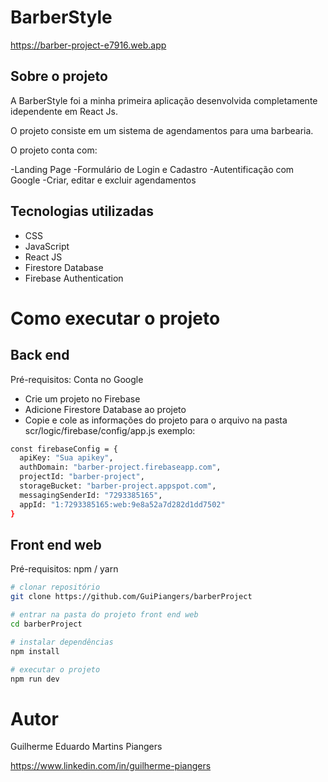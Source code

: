 # BarberStyle

https://barber-project-e7916.web.app

## Sobre o projeto

A BarberStyle foi a minha primeira aplicação desenvolvida completamente idependente em React Js. 

O projeto consiste em um sistema de agendamentos para uma barbearia.

O projeto conta com:

-Landing Page
-Formulário de Login e Cadastro
-Autentificação com Google
-Criar, editar e excluir agendamentos

## Tecnologias utilizadas
- CSS
- JavaScript
- React JS
- Firestore Database
- Firebase Authentication

# Como executar o projeto

## Back end
Pré-requisitos: Conta no Google

- Crie um projeto no Firebase
- Adicione Firestore Database ao projeto
- Copie e cole as informações do projeto para o arquivo na pasta scr/logic/firebase/config/app.js
  exemplo:
```bash
const firebaseConfig = {
  apiKey: "Sua apikey",
  authDomain: "barber-project.firebaseapp.com",
  projectId: "barber-project",
  storageBucket: "barber-project.appspot.com",
  messagingSenderId: "7293385165",
  appId: "1:7293385165:web:9e8a52a7d282d1dd7502"
}
```

## Front end web
Pré-requisitos: npm / yarn

```bash
# clonar repositório
git clone https://github.com/GuiPiangers/barberProject

# entrar na pasta do projeto front end web
cd barberProject

# instalar dependências
npm install

# executar o projeto
npm run dev
```

# Autor

Guilherme Eduardo Martins Piangers

https://www.linkedin.com/in/guilherme-piangers

